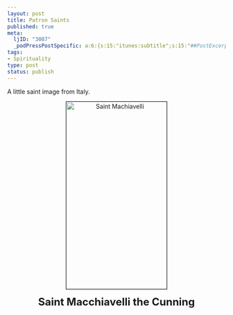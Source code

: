 ```yaml
--- 
layout: post
title: Patron Saints
published: true
meta: 
  ljID: "3087"
  _podPressPostSpecific: a:6:{s:15:"itunes:subtitle";s:15:"##PostExcerpt##";s:14:"itunes:summary";s:15:"##PostExcerpt##";s:15:"itunes:keywords";s:17:"##WordPressCats##";s:13:"itunes:author";s:10:"##Global##";s:15:"itunes:explicit";s:7:"Default";s:12:"itunes:block";s:7:"Default";}
tags: 
- Spirituality
type: post
status: publish
---
```

A little saint image from Italy.
<p align="center"> <img src="http://www.arcanology.com/images/machiavelli.jpg" alt="Saint Machiavelli" border="1" height="432" width="232" /></p>
<p align="center"> <strong><font size="+2">Saint Macchiavelli the Cunning</font></strong></p>

